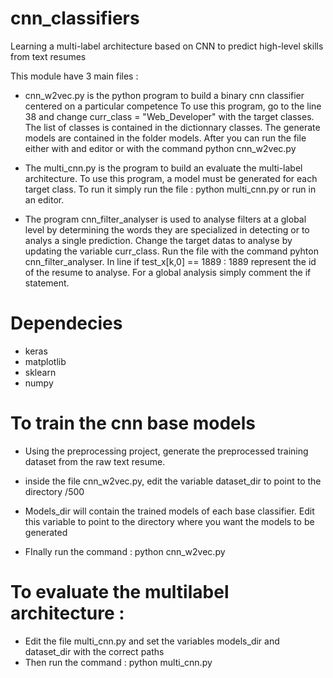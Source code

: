 # cnn_classifiers
Learning a multi-label architecture based on CNN to predict high-level skills from text resumes

This module have 3 main files :

- cnn_w2vec.py is the python program to build a binary cnn classifier centered on a particular competence
  To use this program, go to the line 38 and change curr_class = "Web_Developer" with the target classes.
  The list of classes is contained in the dictionnary classes. The generate models are contained in the folder models.
  After you can run the file either with and editor or with the command python cnn_w2vec.py

- The multi_cnn.py is the program to build an evaluate the multi-label architecture. To use this program, a model must
  be generated for each target class. To run it simply run the file : python multi_cnn.py or run in an editor.

- The program cnn_filter_analyser is used to analyse filters at a global level by determining the words they are specialized in
  detecting or to analys a single prediction. Change the target datas to analyse by updating the variable curr_class. 
  Run the file with the command pyhton cnn_filter_analyser. In line if test_x[k,0] == 1889 : 1889 represent the id of the
  resume to analyse. For a global analysis simply comment the if statement.

# Dependecies
- keras
- matplotlib
- sklearn
- numpy

# To train the cnn base models
- Using the preprocessing project, generate the preprocessed training dataset from the raw text resume.
- inside the file cnn_w2vec.py, edit the variable dataset_dir to point to the directory <path to the dataset>/500
- Models_dir will contain the trained models of each base classifier. Edit this variable to point to the directory where you want the models to be generated

- FInally run the command : python cnn_w2vec.py 


# To evaluate the multilabel architecture :
- Edit the file multi_cnn.py and set the variables models_dir and dataset_dir with the correct paths
- Then run the command : python multi_cnn.py
